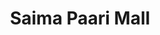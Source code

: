 ---
title: "Saima Paari Mall"
url: /karachi/saima-paari-mall-kda-sch-2-h-d-14-b-shahrah-e-sher-shah-suri-block-h-north-nazimabad-town/
shop: mall
---